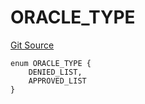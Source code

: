 # ORACLE_TYPE
[Git Source](https://github.com/thrackle-io/tron/blob/35220e3468902ae927d760ed6963ae4507446c20/src/protocol/economic/ruleProcessor/RuleCodeData.sol)


```solidity
enum ORACLE_TYPE {
    DENIED_LIST,
    APPROVED_LIST
}
```

